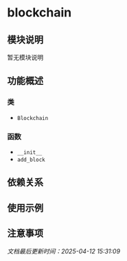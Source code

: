 # blockchain

## 模块说明
暂无模块说明

## 功能概述

### 类

- `Blockchain`

### 函数

- `__init__`
- `add_block`

## 依赖关系

## 使用示例

## 注意事项

*文档最后更新时间：2025-04-12 15:31:09*